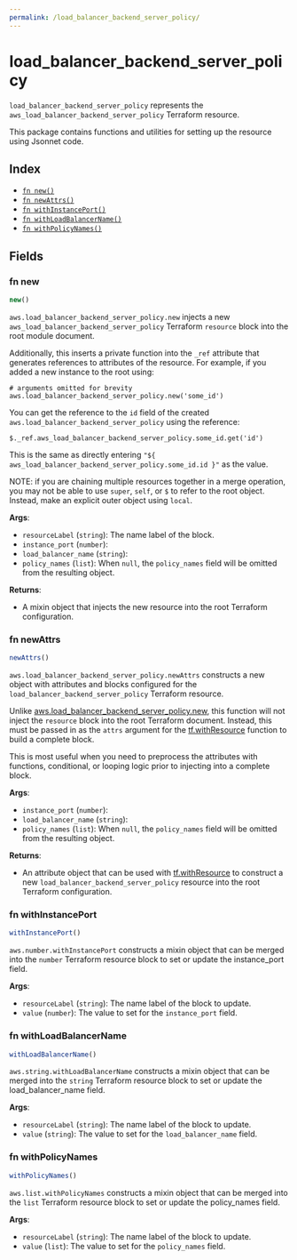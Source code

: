 ```yaml
---
permalink: /load_balancer_backend_server_policy/
---
```


# load_balancer_backend_server_policy

`load_balancer_backend_server_policy` represents the `aws_load_balancer_backend_server_policy` Terraform resource.



This package contains functions and utilities for setting up the resource using Jsonnet code.


## Index

* [`fn new()`](#fn-new)
* [`fn newAttrs()`](#fn-newattrs)
* [`fn withInstancePort()`](#fn-withinstanceport)
* [`fn withLoadBalancerName()`](#fn-withloadbalancername)
* [`fn withPolicyNames()`](#fn-withpolicynames)

## Fields

### fn new

```ts
new()
```


`aws.load_balancer_backend_server_policy.new` injects a new `aws_load_balancer_backend_server_policy` Terraform `resource`
block into the root module document.

Additionally, this inserts a private function into the `_ref` attribute that generates references to attributes of the
resource. For example, if you added a new instance to the root using:

    # arguments omitted for brevity
    aws.load_balancer_backend_server_policy.new('some_id')

You can get the reference to the `id` field of the created `aws.load_balancer_backend_server_policy` using the reference:

    $._ref.aws_load_balancer_backend_server_policy.some_id.get('id')

This is the same as directly entering `"${ aws_load_balancer_backend_server_policy.some_id.id }"` as the value.

NOTE: if you are chaining multiple resources together in a merge operation, you may not be able to use `super`, `self`,
or `$` to refer to the root object. Instead, make an explicit outer object using `local`.

**Args**:
  - `resourceLabel` (`string`): The name label of the block.
  - `instance_port` (`number`): 
  - `load_balancer_name` (`string`): 
  - `policy_names` (`list`):  When `null`, the `policy_names` field will be omitted from the resulting object.

**Returns**:
- A mixin object that injects the new resource into the root Terraform configuration.


### fn newAttrs

```ts
newAttrs()
```


`aws.load_balancer_backend_server_policy.newAttrs` constructs a new object with attributes and blocks configured for the `load_balancer_backend_server_policy`
Terraform resource.

Unlike [aws.load_balancer_backend_server_policy.new](#fn-loadbalancerbackendserverpolicynew), this function will not inject the `resource`
block into the root Terraform document. Instead, this must be passed in as the `attrs` argument for the
[tf.withResource](https://github.com/tf-libsonnet/core/tree/main/docs#fn-withresource) function to build a complete block.

This is most useful when you need to preprocess the attributes with functions, conditional, or looping logic prior to
injecting into a complete block.

**Args**:
  - `instance_port` (`number`): 
  - `load_balancer_name` (`string`): 
  - `policy_names` (`list`):  When `null`, the `policy_names` field will be omitted from the resulting object.

**Returns**:
  - An attribute object that can be used with [tf.withResource](https://github.com/tf-libsonnet/core/tree/main/docs#fn-withresource) to construct a new `load_balancer_backend_server_policy` resource into the root Terraform configuration.


### fn withInstancePort

```ts
withInstancePort()
```

`aws.number.withInstancePort` constructs a mixin object that can be merged into the `number`
Terraform resource block to set or update the instance_port field.



**Args**:
  - `resourceLabel` (`string`): The name label of the block to update.
  - `value` (`number`): The value to set for the `instance_port` field.


### fn withLoadBalancerName

```ts
withLoadBalancerName()
```

`aws.string.withLoadBalancerName` constructs a mixin object that can be merged into the `string`
Terraform resource block to set or update the load_balancer_name field.



**Args**:
  - `resourceLabel` (`string`): The name label of the block to update.
  - `value` (`string`): The value to set for the `load_balancer_name` field.


### fn withPolicyNames

```ts
withPolicyNames()
```

`aws.list.withPolicyNames` constructs a mixin object that can be merged into the `list`
Terraform resource block to set or update the policy_names field.



**Args**:
  - `resourceLabel` (`string`): The name label of the block to update.
  - `value` (`list`): The value to set for the `policy_names` field.
